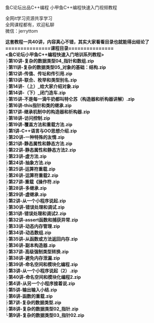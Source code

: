 鱼C论坛出品C++编程 小甲鱼C++编程快速入门视频教程

全网it学习资源共享学习<br>全网课程都有，欢迎私聊<br>微信：jerryttom<br>

<strong>这套教程一共40讲，内容真心不错，其实大家看看目录也就能得出结论了<br> ===============课程目录===============<br> </strong><strong>&lt;鱼C论坛小甲鱼C++编程快速入门培训系列教程&gt;</strong><br> <strong>├第10讲-复杂的数据类型04_指针和数组.zip</strong><br> <strong>├第11讲-复杂的数据类型05_对象的基础：结构.zip</strong><br> <strong>├第12讲-传值、传址和传引用.zip</strong><br> <strong>├第13讲-联合、枚举和类型别名.zip</strong><br> <strong>├第14讲-（上）_给大家介绍对象.zip</strong><br> <strong>├第14讲-（下）_闭门造车.zip</strong><br> <strong>├第15讲-不是每一滴牛奶都叫特仑苏（构造器和析构器讲解）.zip</strong><br> <strong>├第16讲-this指针和类的继承.zip</strong><br> <strong>├第17讲-继承机制中的构造器和析构器.zip</strong><br> <strong>├第18讲-访问控制.zip</strong><br> <strong>├第19讲-覆盖方法和重载方法.zip</strong><br> <strong>├第1讲-C++语言与OO思想介绍.zip</strong><br> <strong>├第20讲-一种特殊的友情.zip</strong><br> <strong>├第21讲-静态属性和静态方法.zip</strong><br> <strong>├第22讲-静态属性和静态方法2.zip</strong><br> <strong>├第23讲-虚方法.zip</strong><br> <strong>├第24讲-抽象方法.zip</strong><br> <strong>├第25讲-运算符重载.zip</strong><br> <strong>├第26讲-运算符重载2.zip</strong><br> <strong>├第27讲-重载《操作符.zip</strong><br> <strong>├第28讲-多继承.zip</strong><br> <strong>├第29讲-虚继承.zip</strong><br> <strong>├第2讲-从一个小程序说起.zip</strong><br> <strong>├第30讲-错误处理和调试.zip</strong><br> <strong>├第31讲-错误处理和调试2.zip</strong><br> <strong>├第32讲-assert函数和捕获异常.zip</strong><br> <strong>├第33讲-动态内存管理.zip</strong><br> <strong>├第34讲-动态数组.zip</strong><br> <strong>├第35讲-从函数或方法返回内存.zip</strong><br> <strong>├第36讲-副本构造器.zip</strong><br> <strong>├第37讲-高级强制类型转换.zip</strong><br> <strong>├第38讲-避免内存泄漏.zip</strong><br> <strong>├第39讲-命名空间和模块化编程.zip</strong><br> <strong>├第3讲-从一个小程序说起（2）.zip</strong><br> <strong>├第40讲-命名空间和模块化编程2.zip</strong><br> <strong>├第4讲-从另一个小程序接着说.zip</strong><br> <strong>├第5讲-输出输入小结.zip</strong><br> <strong>├第6讲-函数的重载.zip</strong><br> <strong>├第7讲-复杂的数据类型.zip</strong><br> <strong>├第8讲-复杂的数据类型02_指针.zip</strong><br> <strong>└第9讲-复杂的数据类型03_指针02.zip</strong>